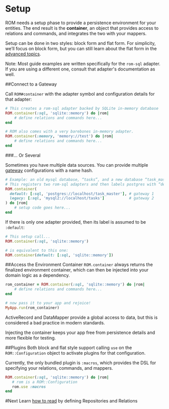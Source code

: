 # Setup

ROM needs a setup phase to provide a persistence environment for your entities. The end 
result is the **container**, an object that provides access to relations and commands, and integrates 
the two with your mappers. 

Setup can be done in two styles: block form and flat form.
For simplicity, we’ll focus on block form, but you can still learn about the flat form in the 
[advanced topics](/learn/advanced).  

<aside class="well">
   Note: Most guide examples are written specifically for the <code>rom-sql</code> adapter. 
   If you are using a different one, consult that adapter's documentation as well.
</aside>

##Connect to a Gateway

Call `ROM#container` with the adapter symbol and configuration details for that adapter: 

```ruby
# This creates a rom-sql adapter backed by SQLite in-memory database
ROM.container(:sql, 'sqlite::memory') do |rom|
    # define relations and commands here...
end

# ROM also comes with a very barebones in-memory adapter. 
ROM.container(:memory, 'memory://test') do |rom|
    # define relations and commands here...
end
```

###... Or Several

Sometimes you have multiple data sources. You can provide multiple 
[gateway](http://rom-rb.org/introduction/glossary/#gateway) configurations with a name hash. 

```ruby
# Example: an old mysql database, “tasks”, and a new database “task_master”
# This registers two rom-sql adapters and then labels postgres with “default” and mysql with “legacy”
ROM.container(
  default: [:sql, 'postgres://localhost/task_master'], # gateway 1
  legacy: [:sql, 'mysql2://localhost/tasks']           # gateway 2 
) do |rom|
    # setup code goes here...
end
```

If there is only one adapter provided, then its label is assumed to be `:default`:

```ruby
# This setup call...
ROM.container(:sql, 'sqlite::memory')

# is equivalent to this one:
ROM.container(default: [:sql, 'sqlite::memory'])
```

##Access the Environment Container
`ROM.container` always returns the finalized environment container, which can then be 
injected into your domain logic as a dependency.

```ruby
rom_container = ROM.container(:sql, 'sqlite::memory') do |rom|
    # define relations and commands here...
end

# now pass it to your app and rejoice!
MyApp.run(rom_container)
```

<aside class="well">
  <p>ActiveRecord and DataMapper provide a global access to data, but this is considered a bad practice in 
  modern standards.</p>
  <p>Injecting the container keeps your app free from persistence details and more flexible for testing.</p>
</aside>

##Plugins
Both block and flat style support calling `use` on the `ROM::Configuration` object to activate plugins for 
that configuration. 

Currently, the only bundled plugin is `:macros`, which provides the DSL for specifying your relations, 
commands, and mappers. 

```ruby
ROM.container(:sql, 'sqlite::memory') do |rom| 
   # rom is a ROM::Configuration
   rom.use :macros 
end
```


#Next
Learn [how to read](/learn/basics/read) by defining Repositories and Relations
